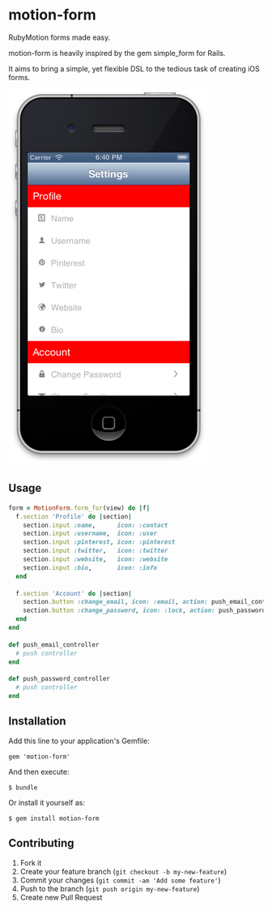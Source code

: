 # motion-form

RubyMotion forms made easy.

motion-form is heavily inspired by the gem simple_form for Rails.

It aims to bring a simple, yet flexible DSL to the tedious task of creating iOS forms.

![Screenshot](https://github.com/dblandin/motion-form/blob/master/img/screenshot.png?raw=true)

## Usage

```ruby
form = MotionForm.form_for(view) do |f|
  f.section 'Profile' do |section|
    section.input :name,      icon: :contact
    section.input :username,  icon: :user
    section.input :pinterest, icon: :pinterest
    section.input :twitter,   icon: :twitter
    section.input :website,   icon: :website
    section.input :bio,       icon: :info
  end

  f.section 'Account' do |section|
    section.button :change_email, icon: :email, action: push_email_controller
    section.button :change_password, icon: :lock, action: push_password_controller
  end
end

def push_email_controller
  # push controller
end

def push_password_controller
  # push controller
end
```

## Installation

Add this line to your application's Gemfile:

    gem 'motion-form'

And then execute:

    $ bundle

Or install it yourself as:

    $ gem install motion-form

## Contributing

1. Fork it
2. Create your feature branch (`git checkout -b my-new-feature`)
3. Commit your changes (`git commit -am 'Add some feature'`)
4. Push to the branch (`git push origin my-new-feature`)
5. Create new Pull Request

